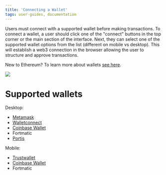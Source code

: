 ```yaml
---
title: 'Connecting a Wallet'
tags: user-guides, documentation
---
```


Users must connect with a supported wallet before making transactions. To connect a wallet, a user should click one of the "connect" buttons in the top corner or the main section of the interface. Next, they can select one of the supported wallet options from the list (different on mobile vs desktop). This will establish a web3 connection in the browser allowing the user to structure and approve transactions.

New to Ethereum? To learn more about wallets [see here](https://ethereum.org/wallets/).

![](images/connect.gif)

# Supported wallets

Desktop:

- <a href="https://metamask.io/">Metamask</a>
- <a href="https://walletconnect.org/">Walletconnect</a>
- <a href="https://wallet.coinbase.com/">Coinbase Wallet</a>
- <a href-="https://fortmatic.com/">Fortmatic</a>
- <a href="https://www.portis.io/">Portis</a>

Mobile:

- <a href="https://trustwallet.com/">Trustwallet</a>
- <a href="https://wallet.coinbase.com/">Coinbase Wallet</a>
- <a href-="https://fortmatic.com/">Fortmatic</a>

